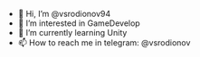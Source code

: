 - 👋 Hi, I’m @vsrodionov94
- 👀 I’m interested in GameDevelop
- 🌱 I’m currently learning Unity
- 📫 How to reach me in telegram: @vsrodionov 

<!---
vsrodionov94/vsrodionov94 is a ✨ special ✨ repository because its `README.md` (this file) appears on your GitHub profile.
You can click the Preview link to take a look at your changes.
--->
